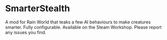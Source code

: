 # SmarterStealth
A mod for Rain World that teaks a few AI behaviours to make creatures smarter. Fully configurable.
Available on the Steam Workshop. Please report any issues you find.
